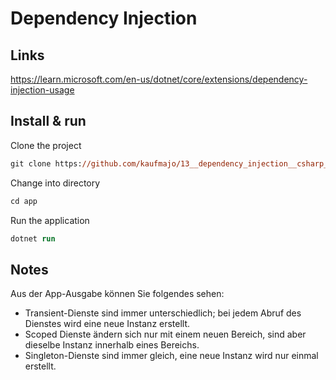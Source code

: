 # Dependency Injection

## Links

<https://learn.microsoft.com/en-us/dotnet/core/extensions/dependency-injection-usage>

## Install & run

Clone the project

```ps
git clone https://github.com/kaufmajo/13__dependency_injection__csharp_console.git
```

Change into directory

```ps
cd app
```

Run the application

```ps
dotnet run
```

## Notes

Aus der App-Ausgabe können Sie folgendes sehen:

- Transient-Dienste sind immer unterschiedlich; bei jedem Abruf des Dienstes wird eine neue Instanz erstellt.
- Scoped Dienste ändern sich nur mit einem neuen Bereich, sind aber dieselbe Instanz innerhalb eines Bereichs.
- Singleton-Dienste sind immer gleich, eine neue Instanz wird nur einmal erstellt.
